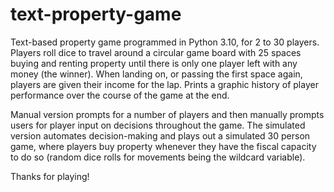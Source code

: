 # text-property-game
Text-based property game programmed in Python 3.10, for 2 to 30 players.
Players roll dice to travel around a circular game board with 25 spaces buying and renting property until there is only one player left with any money (the winner). When landing on, or passing the first space again, players are given their income for the lap. Prints a graphic history of player performance over the course of the game at the end.

Manual version prompts for a number of players and then manually prompts users for player input on decisions throughout the game. 
The simulated version automates decision-making and plays out a simulated 30 person game, where players buy property whenever they have the fiscal capacity to do so (random dice rolls for movements being the wildcard variable).

Thanks for playing!
